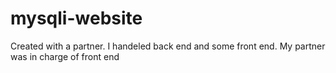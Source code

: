 # mysqli-website
Created with a partner. I handeled back end and some front end. My partner was in charge of front end
